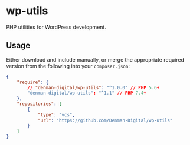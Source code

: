 # wp-utils

PHP utilities for WordPress development.

## Usage

Either download and include manually, or merge the appropriate required version from the following into your `composer.json`:

```json
{
	"require": {
		// "denman-digital/wp-utils": "^1.0.0" // PHP 5.6+
		"denman-digital/wp-utils": "^1.1" // PHP 7.4+
	},
	"repositories": [
		{
			"type": "vcs",
			"url": "https://github.com/Denman-Digital/wp-utils"
		}
	]
}
```

